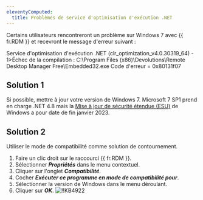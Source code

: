 ```yaml
---
eleventyComputed:
  title: Problèmes de service d'optimisation d'exécution .NET
---
```

Certains utilisateurs rencontreront un problème sur Windows 7 avec {{ fr.RDM }} et recevront le message d'erreur suivant :

Service d'optimisation d'exécution .NET (clr_optimization_v4.0.30319_64) - 1>Échec de la compilation : C:\Program Files (x86)\Devolutions\Remote Desktop Manager Free\Embedded32.exe Code d'erreur = 0x80131f07
## Solution 1
Si possible, mettre à jour votre version de Windows 7. Microsoft 7 SP1 prend en charge .NET 4.8 mais la [Mise à jour de sécurité étendue (ESU)](https://docs.microsoft.com/en-us/troubleshoot/windows-client/windows-7-eos-faq/windows-7-extended-security-updates-faq) de Windows a pour date de fin janvier 2023.
## Solution 2
Utiliser le mode de compatibilité comme solution de contournement.

1. Faire un clic droit sur le raccourci {{ fr.RDM }}.
1. Sélectionner ***Propriétés*** dans le menu contextuel.
1. Cliquer sur l'onglet ***Compatibilité***.
1. Cocher ***Exécuter ce programme en mode de compatibilité pour***.
1. Sélectionner la version de Windows dans le menu déroulant.
1. Cliquer sur ***OK***.
![!!KB4922](https://cdnweb.devolutions.net/docs/docs_en_kb_KB4922.png)
